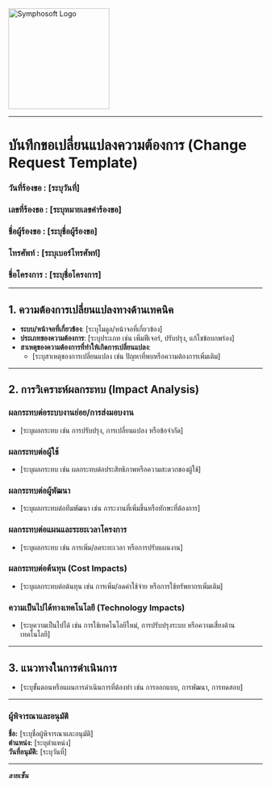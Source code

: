 <img src="https://www.symphosoft.com/logo/symphosoftLogo.png" alt="Symphosoft Logo" width="200"/>

---

# บันทึกขอเปลี่ยนแปลงความต้องการ (Change Request Template)

### วันที่ร้องขอ : [ระบุวันที่]  
### เลขที่ร้องขอ : [ระบุหมายเลขคำร้องขอ]  
### ชื่อผู้ร้องขอ : [ระบุชื่อผู้ร้องขอ]  
### โทรศัพท์ : [ระบุเบอร์โทรศัพท์]  
### ชื่อโครงการ : [ระบุชื่อโครงการ]  

---

## 1. ความต้องการเปลี่ยนแปลงทางด้านเทคนิค

- **ระบบ/หน้าจอที่เกี่ยวข้อง**: [ระบุโมดูล/หน้าจอที่เกี่ยวข้อง]  
- **ประเภทของความต้องการ**: [ระบุประเภท เช่น เพิ่มฟีเจอร์, ปรับปรุง, แก้ไขข้อบกพร่อง]  
- **สาเหตุของความต้องการที่ทำให้เกิดการเปลี่ยนแปลง**:  
  - [ระบุสาเหตุของการเปลี่ยนแปลง เช่น ปัญหาที่พบหรือความต้องการเพิ่มเติม]

---

## 2. การวิเคราะห์ผลกระทบ (Impact Analysis)

### ผลกระทบต่อระบบงานย่อย/การส่งมอบงาน  
- [ระบุผลกระทบ เช่น การปรับปรุง, การเปลี่ยนแปลง หรือข้อจำกัด]

### ผลกระทบต่อผู้ใช้  
- [ระบุผลกระทบ เช่น ผลกระทบต่อประสิทธิภาพหรือความสะดวกของผู้ใช้]

### ผลกระทบต่อผู้พัฒนา  
- [ระบุผลกระทบต่อทีมพัฒนา เช่น ภาระงานที่เพิ่มขึ้นหรือทักษะที่ต้องการ]

### ผลกระทบต่อแผนและระยะเวลาโครงการ  
- [ระบุผลกระทบ เช่น การเพิ่ม/ลดระยะเวลา หรือการปรับแผนงาน]

### ผลกระทบต่อต้นทุน (Cost Impacts)  
- [ระบุผลกระทบต่อต้นทุน เช่น การเพิ่ม/ลดค่าใช้จ่าย หรือการใช้ทรัพยากรเพิ่มเติม]

### ความเป็นไปได้ทางเทคโนโลยี (Technology Impacts)  
- [ระบุความเป็นไปได้ เช่น การใช้เทคโนโลยีใหม่, การปรับปรุงระบบ หรือความเสี่ยงด้านเทคโนโลยี]

---

## 3. แนวทางในการดำเนินการ

- [ระบุขั้นตอนหรือแผนการดำเนินการที่ต้องทำ เช่น การออกแบบ, การพัฒนา, การทดสอบ]  

---

### ผู้พิจารณาและอนุมัติ  
**ชื่อ:** [ระบุชื่อผู้พิจารณาและอนุมัติ]  
**ตำแหน่ง:** [ระบุตำแหน่ง]  
**วันที่อนุมัติ:** [ระบุวันที่]  

---

***ลายเซ็น***  